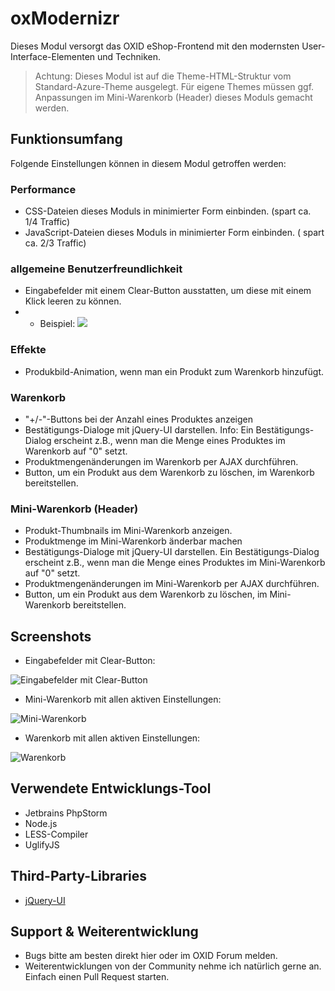 oxModernizr
===========

Dieses Modul versorgt das OXID eShop-Frontend mit den modernsten User-Interface-Elementen und Techniken.

> Achtung: Dieses Modul ist auf die Theme-HTML-Struktur vom Standard-Azure-Theme ausgelegt. Für eigene Themes müssen ggf. Anpassungen im Mini-Warenkorb (Header) dieses Moduls gemacht werden.

## Funktionsumfang
Folgende Einstellungen können in diesem Modul getroffen werden:

### Performance
- CSS-Dateien dieses Moduls in minimierter Form einbinden. (spart ca. 1/4 Traffic)
- JavaScript-Dateien dieses Moduls in minimierter Form einbinden. ( spart ca. 2/3 Traffic) 


### allgemeine Benutzerfreundlichkeit
- Eingabefelder mit einem Clear-Button ausstatten, um diese mit einem Klick leeren zu können.
- - Beispiel: ![](http://s14.directupload.net/images/130722/o8k2978t.png)

### Effekte
- Produkbild-Animation, wenn man ein Produkt zum Warenkorb hinzufügt.

### Warenkorb
- "+/-"-Buttons bei der Anzahl eines Produktes anzeigen
- Bestätigungs-Dialoge mit jQuery-UI darstellen. Info: Ein Bestätigungs-Dialog erscheint z.B., wenn man die Menge eines Produktes im Warenkorb auf "0" setzt.
- Produktmengenänderungen im Warenkorb per AJAX durchführen.
- Button, um ein Produkt aus dem Warenkorb zu löschen, im Warenkorb bereitstellen.

### Mini-Warenkorb (Header)
- Produkt-Thumbnails im Mini-Warenkorb anzeigen.
- Produktmenge im Mini-Warenkorb änderbar machen
- Bestätigungs-Dialoge mit jQuery-UI darstellen. Ein Bestätigungs-Dialog erscheint z.B., wenn man die Menge eines Produktes im Mini-Warenkorb auf "0" setzt.
- Produktmengenänderungen im Mini-Warenkorb per AJAX durchführen.
- Button, um ein Produkt aus dem Warenkorb zu löschen, im Mini-Warenkorb bereitstellen.

## Screenshots
- Eingabefelder mit Clear-Button:

![Eingabefelder mit Clear-Button](http://s14.directupload.net/images/130722/o8k2978t.png)

- Mini-Warenkorb mit allen aktiven Einstellungen:

![Mini-Warenkorb](http://s7.directupload.net/images/130722/n3mjgsso.png)

- Warenkorb mit allen aktiven Einstellungen:

![Warenkorb](http://s1.directupload.net/images/130722/z8uctgvp.png)

## Verwendete Entwicklungs-Tool
- Jetbrains PhpStorm
- Node.js
- LESS-Compiler
- UglifyJS

## Third-Party-Libraries
- [jQuery-UI](http://jqueryui.com/support/)

## Support & Weiterentwicklung
- Bugs bitte am besten direkt hier oder im OXID Forum melden.
- Weiterentwicklungen von der Community nehme ich natürlich gerne an. Einfach einen Pull Request starten.
